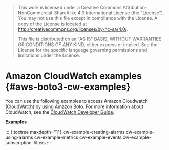 > This work is licensed under a Creative Commons
> Attribution-NonCommercial-ShareAlike 4.0 International License (the
> \"License\"). You may not use this file except in compliance with the
> License. A copy of the License is located at
> <http://creativecommons.org/licenses/by-nc-sa/4.0/>.
>
> This file is distributed on an \"AS IS\" BASIS, WITHOUT WARRANTIES OR
> CONDITIONS OF ANY KIND, either express or implied. See the License for
> the specific language governing permissions and limitations under the
> License.

# Amazon CloudWatch examples {#aws-boto3-cw-examples}

You can use the following examples to access Amazon Cloudwatch
(CloudWatch) by using Amazon Boto. For more information about
CloudWatch, see the [CloudWatch Developer
Guide](http://docs.aws.amazon.com/AmazonCloudWatch/latest/DeveloperGuide).

**Examples**

::: {.toctree maxdepth="1"}
cw-example-creating-alarms cw-example-using-alarms cw-example-metrics
cw-example-events cw-example-subscription-filters
:::
